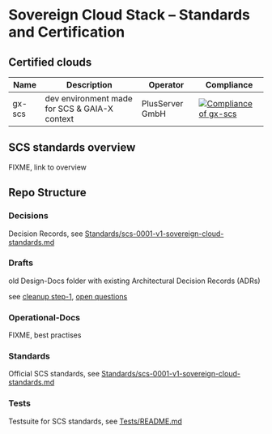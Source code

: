 # Sovereign Cloud Stack – Standards and Certification

## Certified clouds
| Name | Description | Operator | Compliance |
| ---- | ----------- | -------- | ---------- |
| gx-scs | dev environment made for SCS & GAIA-X context | PlusServer GmbH | [![Compliance of gx-scs](https://github.com/SovereignCloudStack/standards/actions/workflows/check-gx-scs.yml/badge.svg)](https://github.com/SovereignCloudStack/standards/actions/workflows/check-gx-scs.yml) |

## SCS standards overview

FIXME, link to overview

## Repo Structure

### Decisions

Decision Records, see [Standards/scs-0001-v1-sovereign-cloud-standards.md](Standards/scs-0001-v1-sovereign-cloud-standards.md#types-of-documents)

### Drafts

old Design-Docs folder with existing Architectural Decision Records (ADRs)

see [cleanup step-1](Decisions/scs-0002-v1-standards-docs-org.md#suggested-cleanup-step-1), [open questions](Decisions/scs-0002-v1-standards-docs-org.md#open-questions)

### Operational-Docs

FIXME, best practises

### Standards

Official SCS standards, see [Standards/scs-0001-v1-sovereign-cloud-standards.md](Standards/scs-0001-v1-sovereign-cloud-standards.md)

### Tests

Testsuite for SCS standards, see [Tests/README.md](Tests/README.md)


